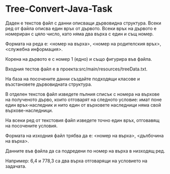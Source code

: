 # Tree-Convert-Java-Task
Даден е текстов файл с данни описващи дървовидна структура. 
Всеки ред от файла описва един връх от дървото. Всеки връх на дървото е номериран с цяло число, като няма два върха с един и същ номер.

Формата на реда е: <номер на върха>, <номер на родителския връх>, <служебна информация>.

Корена на дървото е с номер 1 (едно) и също фигурира във файла.

Входния тестов файл е в проекта:src/main/resources/treeData.txt.

На база на посочените данни създайте подходящи класове и възстановете дървовидната структура.

В отделен текстов файл изведете пълния списък с номера на върхове на полученото дърво, 
които отговарят на следното условие: имат поне един връх-наследник и нито един от върховете наследници няма свой върхове-наследници.

На всеки ред от текстовия файл изведете точно един връх, отговавящ на посочените условия.

Формата на изходния файл трябва да е: <номер на върха>, <дълбочина на върха>.

Данните във файла да са подредени по номер на върха в низходящ ред.

Например: 6,4 и 778,3 са два върха отговарящи на условието на задачата.
